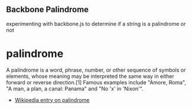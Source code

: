 Backbone Palindrome
-------------------

experimenting with backbone.js to determine if a string is a palindrome or not

palindrome
==========
A palindrome is a word, phrase, number, or other sequence of symbols or elements, whose meaning may be interpreted the same way in either forward or reverse direction.[1] Famous examples include "Amore, Roma", "A man, a plan, a canal: Panama" and "No 'x' in 'Nixon'".
- [Wikipedia entry on palindrome](http://en.wikipedia.org/wiki/Palindrome)

